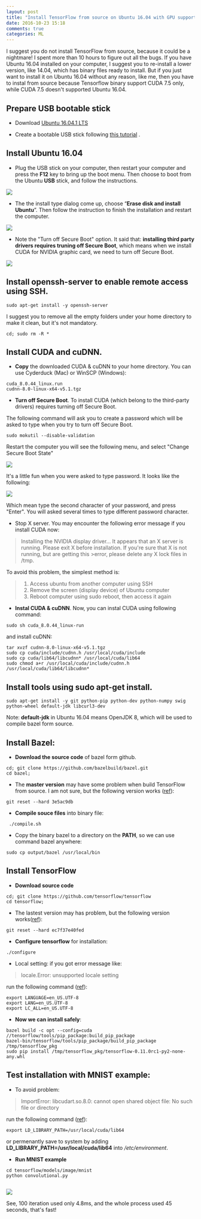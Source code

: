 ```yaml
---
layout: post
title: "Install TensorFlow from source on Ubuntu 16.04 with GPU support"
date: 2016-10-23 15:18
comments: true
categories: ML
---
```


I suggest you do not install TensorFlow from source, because it could be a nightmare! I spent more than 10 hours to figure out all the bugs. If you have Ubuntu 16.04 installed on your computer, I suggest you to re-install a lower version, like 14.04, which has binary files ready to install. But if you just want to install it on Ubuntu 16.04 without any reason, like me, then you have to instal from source because Tensorflow binary support CUDA 7.5 only, while CUDA 7.5 doesn't supported Ubuntu 16.04.


## Prepare USB bootable stick

 - Download [Ubuntu 16.04.1 LTS](https://www.ubuntu.com/download/desktop/contribute?version=16.04.1&architecture=amd64)

 - Create a bootable USB stick following [this tutorial](https://www.ubuntu.com/download/desktop/create-a-usb-stick-on-windows) .
 
 
## Install Ubuntu 16.04

 - Plug the USB stick on your computer, then restart your computer and press the **F12** key to bring up the boot menu. Then choose to boot from the Ubuntu **USB** stick, and follow the instructions. 
 
 ![]( /images/acer/usbboot.png)
 
 - The the install type dialog come up, choose “**Erase disk and install Ubuntu**”. Then follow the instruction to finish the installation and restart the computer.
 
 
![]( /images/acer/download-desktop-install-ubuntu-desktop_4.jpg )


 - Note the "Turn off Secure Boot" option. It said that: **installing third party drivers requires truning off Secure Boot**, which means when we install CUDA for NVIDIA graphic card, we need to turn off Secure Boot. 
 
![]( /images/acer/secureboot.png)



## Install openssh-server to enable remote access using SSH.

~~~~
sudo apt-get install -y openssh-server
~~~~

I suggest you to remove all the empty folders under your home directory to make it clean, but it's not mandatory.

~~~~
cd; sudo rm -R *
~~~~




## Install CUDA and cuDNN.

 - **Copy** the downloaded CUDA & cuDNN to your home directory.
You can use Cyderduck (Mac) or WinSCP (Windows):
 
~~~~
cuda_8.0.44_linux.run
cudnn-8.0-linux-x64-v5.1.tgz
~~~~

 - **Turn off Secure Boot**. 
To install CUDA (which belong to the third-party drivers) requires turning off Secure Boot. 

The following command will ask you to create a password which will be asked to type when you try to turn off Secure Boot.

~~~~
sudo mokutil --disable-validation
~~~~ 

Restart the computer you will see the following menu, and select "Change Secure Boot State"

![]( /images/acer/secureboot-menu.png)


It's a little fun when you were asked to type password. It looks like the following: 

![]( /images/acer/secureboot-passwd.png)

Which mean type the second character of your password, and press "Enter". You will asked several times to type different password character. 


 - Stop X server. You may encounter the following error message if you install CUDA now: 

>Installing the NVIDIA display driver...
>It appears that an X server is running. Please exit X before installation. If you're sure that X is not running, but are getting this >error, please delete any X lock files in /tmp.


To avoid this problem, the simplest method is:

>1. Access ubuntu from another computer using SSH
>2. Remove the screen (display device) of Ubuntu computer
>3. Reboot computer using sudo reboot, then access it again


 - **Instal CUDA & cuDNN**. Now, you can instal CUDA using following command: 

~~~~ 
sudo sh cuda_8.0.44_linux-run
~~~~ 

and install cuDNN: 

~~~~ 
tar xvzf cudnn-8.0-linux-x64-v5.1.tgz 
sudo cp cuda/include/cudnn.h /usr/local/cuda/include
sudo cp cuda/lib64/libcudnn* /usr/local/cuda/lib64
sudo chmod a+r /usr/local/cuda/include/cudnn.h /usr/local/cuda/lib64/libcudnn*
~~~~ 



## Install tools using sudo apt-get install. 

~~~~ 
sudo apt-get install -y git python-pip python-dev python-numpy swig python-wheel default-jdk libcurl3-dev  
~~~~ 

Note: **default-jdk** in Ubuntu 16.04 means OpenJDK 8, which will be used to compile bazel form source.



## Install Bazel: 

 - **Download the source code** of bazel form github.

~~~~ 
cd; git clone https://github.com/bazelbuild/bazel.git
cd bazel; 
~~~~ 

 - The **master version** may have some problem when build TensorFlow from source. I am not sure, but the following version works ([ref](https://github.com/tensorflow/tensorflow/issues/4368)): 

~~~~ 
git reset --hard 3e5ac9db
~~~~ 

 - **Compile souce files** into binary file:
 
~~~~
 ./compile.sh
~~~~

 - Copy the binary bazel to a directory on the **PATH**, so we can use command bazel anywhere:
 
~~~~
sudo cp output/bazel /usr/local/bin
~~~~



## Install TensorFlow

 - **Download source code**
 
~~~~
cd; git clone https://github.com/tensorflow/tensorflow
cd tensorflow;
~~~~


 - The lastest version may has problem, but the following version works([ref](https://github.com/tensorflow/tensorflow/issues/4319)):
 
~~~~ 
git reset --hard ec7f37e40fed
~~~~


 - **Configure tensorflow** for installation:

~~~~ 
./configure
~~~~ 


 - Local setting:
 if you got error message like: 
 
 > locale.Error: unsupported locale setting

run the following command ([ref](http://askubuntu.com/questions/205378/unsupported-locale-setting-fault-by-command-not-found)): 

~~~~ 
export LANGUAGE=en_US.UTF-8 
export LANG=en_US.UTF-8 
export LC_ALL=en_US.UTF-8 
~~~~ 


 - **Now we can install safely**: 
 
~~~~ 
bazel build -c opt --config=cuda //tensorflow/tools/pip_package:build_pip_package
bazel-bin/tensorflow/tools/pip_package/build_pip_package /tmp/tensorflow_pkg
sudo pip install /tmp/tensorflow_pkg/tensorflow-0.11.0rc1-py2-none-any.whl
~~~~ 


## Test installation with MNIST example:

 - To avoid problem: 
 
 > ImportError: libcudart.so.8.0: cannot open shared object file: No such file or directory



 run the following command ([ref](https://github.com/NVIDIA/DIGITS/issues/8)): 
 
~~~~  
export LD_LIBRARY_PATH=/usr/local/cuda/lib64
~~~~  

or permenantly save to system by adding **LD_LIBRARY_PATH=/usr/local/cuda/lib64** into */etc/environment*.

 - **Run MNIST example**
 
~~~~  
cd tensorflow/models/image/mnist
python convolutional.py
 
~~~~ 




![]( /images/acer/mnist.png)

See, 100 iteration used only 4.8ms, and the whole process used 45 seconds, that's fast!




